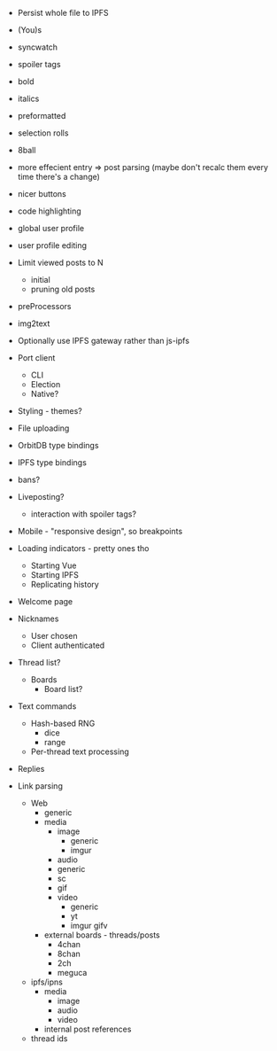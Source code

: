 - Persist whole file to IPFS
- (You)s

- syncwatch
- spoiler tags
- bold
- italics
- preformatted
- selection rolls
- 8ball

- more effecient entry => post parsing (maybe don't recalc them every time there's a change)

- nicer buttons
- code highlighting

- global user profile
- user profile editing

- Limit viewed posts to N
  - initial
  - pruning old posts
  

- preProcessors

- img2text

- Optionally use IPFS gateway rather than js-ipfs
- Port client
  - CLI
  - Election
  - Native?


- Styling - themes?
- File uploading

- OrbitDB type bindings
- IPFS type bindings
- bans?
- Liveposting?
  - interaction with spoiler tags?
- Mobile - "responsive design", so breakpoints
- Loading indicators - pretty ones tho
  - Starting Vue
  - Starting IPFS
  - Replicating history
- Welcome page
- Nicknames
  - User chosen
  - Client authenticated
- Thread list?
  - Boards
    - Board list?
- Text commands
  - Hash-based RNG
    - dice
    - range
  - Per-thread text processing
- Replies
- Link parsing
  - Web
    - generic
    - media
      - image
        - generic
        - imgur
      - audio
       - generic
       - sc
      - gif
      - video
        - generic
        - yt
        - imgur gifv
    - external boards - threads/posts
      - 4chan
      - 8chan
      - 2ch
      - meguca
  - ipfs/ipns
    - media
      - image
      - audio
      - video
    - internal post references
  - thread ids